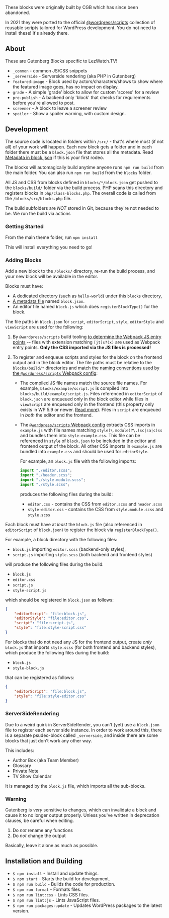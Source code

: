 These blocks were originally built by CGB which has since been abandoned.

In 2021 they were ported to the official [@wordpress/scripts](https://developer.wordpress.org/block-editor/reference-guides/packages/packages-scripts/) collection of reusable scripts tailored for WordPress development. You do not need to install these! It's already there.

## About

These are Gutenberg Blocks specific to LezWatch.TV!

* `_common` - common JS/CSS snippets
* `_serverside` - Serverside rendering (aka PHP in Gutenberg)
* `featured-image` - Block used by actors/characters/shows to show where the featured image goes, has no impact on display.
* `grade` - A simple 'grade' block to allow for custom 'scores' for a review
* `pre-publish` - A backend only 'block' that checks for requirements before you're allowed to post.
* `screener` - A block to leave a screener review
* `spoiler` - Show a spoiler warning, with custom design.

## Development

The source code is located in folders within `/src/` - that's where most (if not all) of your work will happen. Each new block gets a folder and in each folder there must be a `block.json` file that stores all the metadata. Read [Metadata in block.json](https://developer.wordpress.org/block-editor/reference-guides/block-api/block-metadata/) if this is your first rodeo.

The blocks will automagically build anytime anyone runs `npm run build` from the main folder. You can also run `npm run build` from the `blocks` folder.

All JS and CSS from blocks defined in `blocks/*/block.json` get pushed to the `blocks/build/` folder via the build process. PHP scans this directory and registers blocks in `php/class-blocks.php`. The overall code is called from the `/blocks/src/blocks.php` file.

The build subfolders are _NOT_ stored in Git, because they're not needed to be. We run the build via actions

### Getting Started

From the main theme folder, run `npm install`

This will install everything you need to go!

### Adding Blocks

Add a new block to the `/blocks/` directory, re-run the build process, and your new block will be available in the editor.

Blocks must have:

- A dedicated directory (such as `hello-world`) under this `blocks` directory,
- [A metadata file](https://developer.wordpress.org/block-editor/reference-guides/block-api/block-metadata/) named `block.json`.
- An editor file named `block.js` which does `registerBlockType()` for the block.

The file paths in `block.json` for `script`, `editorScript`, `style`, `editorStyle` and `viewScript` are used for the following:

1. By `@wordpress/scripts` build tooling [to determine the Webpack JS entry points](https://github.com/WordPress/gutenberg/blob/8dcb185deb5ac7f8c4cf0de32962023be3ef9d3e/packages/scripts/utils/config.js#L206-L281) -- files with extension matching `[jt]s?(x)` are used as Webpack entry points. **Only the CSS imported via the JS files is processed!**

2. To register and enqueue scripts and styles for the block on the frontend output and in the block editor. The file paths must be relative to the `blocks/build/*` directories and match the [naming conventions used by the `@wordpress/scripts` Webpack config](https://github.com/WordPress/gutenberg/blob/60bddd382c2b66c1c9ccd726717087a376958fa2/docs/reference-guides/block-api/block-metadata.md):

   - The compiled JS file names match the source file names. For example, `blocks/example/script.js` is compiled into `blocks/build/example/script.js`. Files referenced in `editorScript` of `block.json` are enqueued only in the block editor while files in `viewScript` are enqueued only in the frontend (this property only exists in WP 5.9 or newer. [Read more](https://developer.wordpress.org/block-editor/reference-guides/block-api/block-metadata/#view-script)). Files in `script` are enqueued in _both_ the editor and the frontend.

   - The [`@wordpress/scripts` Webpack config](https://github.com/WordPress/gutenberg/blob/8dcb185deb5ac7f8c4cf0de32962023be3ef9d3e/packages/scripts/config/webpack.config.js#L108-L122) extracts CSS imports in `example.js` with file names matching `style(\.module)?\.(sc|sa|c)ss` and bundles them into `style-example.css`. This file can be referenced in `style` of `block.json` to be included in the editor and frontend output of the block. All other CSS imports in `example.js` are bundled into `example.css` and should be used for `editorStyle`.

     For example, an `block.js` file with the following imports:

     ```js
     import "./editor.scss";
     import "./header.scss";
     import "./style.module.scss";
     import "./style.scss";
     ```

     produces the following files during the build:

     - `editor.css` - contains the CSS from `editor.scss` and `header.scss`
     - `style-editor.css` - contains the CSS from `style.module.scss` and `style.scss`

Each block must have at _least_ the `block.js` file (also referenced in `editorScript` of `block.json`) to register the block via `registerBlockType()`.

For example, a block directory with the following files:

- `block.js` importing `editor.scss` (backend-only styles),
- `script.js` importing `style.scss` (both backend and frontend styles)

will produce the following files during the build:

- `block.js`
- `editor.css`
- `script.js`
- `style-script.js`

which should be registered in `block.json` as follows:

```json
{
	"editorScript": "file:block.js",
	"editorStyle": "file:editor.css",
	"script": "file:script.js",
	"style": "file:style-script.css"
}
```

For blocks that do not need any JS for the frontend output, create _only_ `block.js` that imports `style.scss` (for both frontend and backend styles), which produce the following files during the build:

- `block.js`
- `style-block.js`

that can be registered as follows:

```json
{
	"editorScript": "file:block.js",
	"style": "file:style-editor.css"
}
```

### ServerSideRendering

Due to a weird quirk in ServerSideRender, you can't (yet) use a `block.json` file to register each server side instance. In order to work around this, there is a separate psudeo-block called `_serverside`, and inside there are some blocks that just don't work any other way.

This includes:

* Author Box (aka Team Member)
* Glossary
* Private Note
* TV Show Calendar

It is managed by the `block.js` file, which imports all the sub-blocks.

### Warning

Gutenberg is _very_ sensitive to changes, which can invalidate a block and cause it to no longer output properly. Unless you've written in deprecation clauses, be careful when editing.

1. Do _not_ rename any functions
2. Do _not_ change the output

Basically, leave it alone as much as possible.

## Installation and Building

* `$ npm install` - Install and update things.
* `$ npm start` - Starts the build for development.
* `$ npm run build` - Builds the code for production.
* `$ npm run format` - Formats files.
* `$ npm run lint:css` - Lints CSS files.
* `$ npm run lint:js` - Lints JavaScript files.
* `$ npm run packages-update` - Updates WordPress packages to the latest version.
